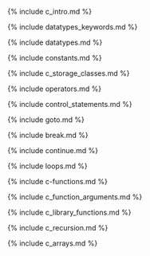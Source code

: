 {% include c_intro.md %}

{% include datatypes_keywords.md %}

{% include datatypes.md %}

{% include constants.md %}

{% include c_storage_classes.md %}

{% include operators.md %}

{% include control_statements.md %}

{% include goto.md %}

{% include break.md %}


{% include continue.md %}

{% include loops.md %}

{% include c-functions.md %}

{% include c_function_arguments.md %}

{% include c_library_functions.md %}

{% include c_recursion.md %}


{% include c_arrays.md %}
